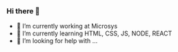 ### Hi there 👋


- 🔭 I’m currently working at Microsys
- 🌱 I’m currently learning HTML, CSS, JS, NODE, REACT
- 🤔 I’m looking for help with ...

